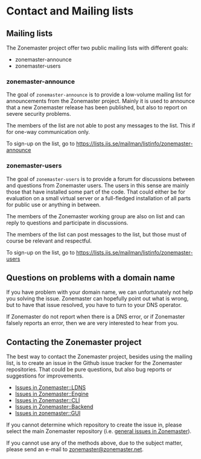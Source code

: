 # Contact and Mailing lists

## Mailing lists

The Zonemaster project offer two public mailing lists with
different goals:

* zonemaster-announce
* zonemaster-users

### zonemaster-announce

The goal of `zonemaster-announce` is to provide a low-volume
mailing list for announcements from the Zonemaster project. Mainly
it is used to announce that a new Zonemaster release has been
published, but also to report on severe security problems.

The members of the list are not able to post any messages to the
list. This if for one-way communication only.

To sign-up on the list, go to
https://lists.iis.se/mailman/listinfo/zonemaster-announce

### zonemaster-users

The goal of `zonemaster-users` is to provide a forum for discussions
between and questions from Zonemaster users. The users in this sense
are mainly those that have installed some part of the code. That
could either be for evaluation on a small virtual server or a
full-fledged installation of all parts for public use or anything
in between.

The members of the Zonemaster working group are also on list and can
reply to questions and participate in discussions.

The members of the list can post messages to the list, but those
must of course be relevant and respectful.

To sign-up on the list, go to
https://lists.iis.se/mailman/listinfo/zonemaster-users

## Questions on problems with a domain name

If you have problem with your domain name, we can unfortunately not
help you solving the issue. Zonemaster can hopefully point out what
is wrong, but to have that issue resolved, you have to turn to
your DNS operator.

If Zonemaster do not report when there is a DNS error, or if
Zonemaster falsely reports an error, then we are very interested
to hear from you.

## Contacting the Zonemaster project

The best way to contact the Zonemaster project, besides using the
mailing list, is to create an issue in the Github issue tracker
for the Zonemaster repositories. That could be pure questions, but also
bug reports or suggestions for improvements.

* [Issues in Zonemaster::LDNS](https://github.com/zonemaster/zonemaster-ldns/issues)
* [Issues in Zonemaster::Engine](https://github.com/zonemaster/zonemaster-engine/issues)
* [Issues in Zonemaster::CLI](https://github.com/zonemaster/zonemaster-cli/issues)
* [Issues in Zonemaster::Backend](https://github.com/zonemaster/zonemaster-backend/issues)
* [Issues in zonemaster::GUI](https://github.com/zonemaster/zonemaster-gui/issues)

If you cannot determine which repository to create the issue in, please
select the main Zonemaster repository (i.e.
[general issues in Zonemaster](https://github.com/zonemaster/zonemaster/issues)).

If you cannot use any of the methods above, due to the subject matter, please
send an e-mail to zonemaster@zonemaster.net.
